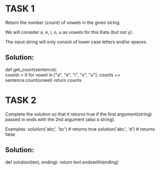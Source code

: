# TASK 1
 Return the number (count) of vowels in the given string.

We will consider a, e, i, o, u as vowels for this Kata (but not y).

The input string will only consist of lower case letters and/or spaces.
## Solution:
def get_count(sentence): <br />
    counts = 0
    for vowel in ["a", "e", "i", "o", "u"]:
        counts += sentence.count(vowel)
    return counts

    

# TASK 2
Complete the solution so that it returns true if the first argument(string) passed in ends with the 2nd argument (also a string).

Examples:
solution('abc', 'bc') # returns true
solution('abc', 'd') # returns false
## Solution:
def solution(text, ending):
    return text.endswith(ending)
